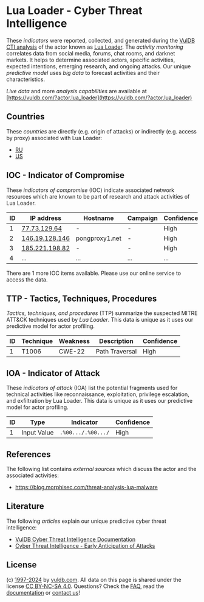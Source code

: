 # Lua Loader - Cyber Threat Intelligence

These _indicators_ were reported, collected, and generated during the [VulDB CTI analysis](https://vuldb.com/?kb.cti) of the actor known as [Lua Loader](https://vuldb.com/?actor.lua_loader). The _activity monitoring_ correlates data from social media, forums, chat rooms, and darknet markets. It helps to determine associated actors, specific activities, expected intentions, emerging research, and ongoing attacks. Our unique _predictive model_ uses _big data_ to forecast activities and their characteristics.

_Live data_ and more _analysis capabilities_ are available at [https://vuldb.com/?actor.lua_loader](https://vuldb.com/?actor.lua_loader)

## Countries

These _countries_ are directly (e.g. origin of attacks) or indirectly (e.g. access by proxy) associated with Lua Loader:

* [RU](https://vuldb.com/?country.ru)
* [US](https://vuldb.com/?country.us)

## IOC - Indicator of Compromise

These _indicators of compromise_ (IOC) indicate associated network resources which are known to be part of research and attack activities of Lua Loader.

ID | IP address | Hostname | Campaign | Confidence
-- | ---------- | -------- | -------- | ----------
1 | [77.73.129.64](https://vuldb.com/?ip.77.73.129.64) | - | - | High
2 | [146.19.128.146](https://vuldb.com/?ip.146.19.128.146) | pongproxy1.net | - | High
3 | [185.221.198.82](https://vuldb.com/?ip.185.221.198.82) | - | - | High
4 | ... | ... | ... | ...

There are 1 more IOC items available. Please use our online service to access the data.

## TTP - Tactics, Techniques, Procedures

_Tactics, techniques, and procedures_ (TTP) summarize the suspected MITRE ATT&CK techniques used by _Lua Loader_. This data is unique as it uses our predictive model for actor profiling.

ID | Technique | Weakness | Description | Confidence
-- | --------- | -------- | ----------- | ----------
1 | T1006 | CWE-22 | Path Traversal | High

## IOA - Indicator of Attack

These _indicators of attack_ (IOA) list the potential fragments used for technical activities like reconnaissance, exploitation, privilege escalation, and exfiltration by Lua Loader. This data is unique as it uses our predictive model for actor profiling.

ID | Type | Indicator | Confidence
-- | ---- | --------- | ----------
1 | Input Value | `.%00.../.%00.../` | High

## References

The following list contains _external sources_ which discuss the actor and the associated activities:

* https://blog.morphisec.com/threat-analysis-lua-malware

## Literature

The following _articles_ explain our unique predictive cyber threat intelligence:

* [VulDB Cyber Threat Intelligence Documentation](https://vuldb.com/?kb.cti)
* [Cyber Threat Intelligence - Early Anticipation of Attacks](https://www.scip.ch/en/?labs.20201022)

## License

(c) [1997-2024](https://vuldb.com/?kb.changelog) by [vuldb.com](https://vuldb.com/?kb.about). All data on this page is shared under the license [CC BY-NC-SA 4.0](https://creativecommons.org/licenses/by-nc-sa/4.0/). Questions? Check the [FAQ](https://vuldb.com/?kb.faq), read the [documentation](https://vuldb.com/?kb) or [contact us](https://vuldb.com/?contact)!
